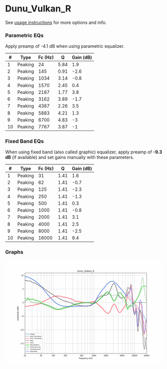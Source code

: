# Dunu_Vulkan_R
See [usage instructions](https://github.com/jaakkopasanen/AutoEq#usage) for more options and info.

### Parametric EQs
Apply preamp of -4.1 dB when using parametric equalizer.

|   # | Type    |   Fc (Hz) |    Q |   Gain (dB) |
|-----|---------|-----------|------|-------------|
|   1 | Peaking |        24 | 5.84 |         1.9 |
|   2 | Peaking |       145 | 0.91 |        -2.6 |
|   3 | Peaking |      1034 | 3.14 |        -0.8 |
|   4 | Peaking |      1570 | 2.45 |         0.4 |
|   5 | Peaking |      2187 | 1.77 |         3.8 |
|   6 | Peaking |      3162 | 3.89 |        -1.7 |
|   7 | Peaking |      4387 | 2.26 |         3.5 |
|   8 | Peaking |      5883 | 4.21 |         1.3 |
|   9 | Peaking |      6700 | 4.83 |        -3   |
|  10 | Peaking |      7767 | 3.87 |        -1   |

### Fixed Band EQs
When using fixed band (also called graphic) equalizer, apply preamp of **-9.3 dB** (if available) and set gains manually with these parameters.

|   # | Type    |   Fc (Hz) |    Q |   Gain (dB) |
|-----|---------|-----------|------|-------------|
|   1 | Peaking |        31 | 1.41 |         1.6 |
|   2 | Peaking |        62 | 1.41 |        -0.7 |
|   3 | Peaking |       125 | 1.41 |        -2.3 |
|   4 | Peaking |       250 | 1.41 |        -1.3 |
|   5 | Peaking |       500 | 1.41 |         0.3 |
|   6 | Peaking |      1000 | 1.41 |        -0.8 |
|   7 | Peaking |      2000 | 1.41 |         3.1 |
|   8 | Peaking |      4000 | 1.41 |         2.5 |
|   9 | Peaking |      8000 | 1.41 |        -2.5 |
|  10 | Peaking |     16000 | 1.41 |         9.4 |

### Graphs
![](./Dunu_Vulkan_R.png)
